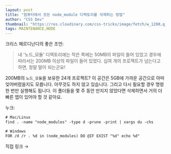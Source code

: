 ```yaml
---
layout: post
title: "컴퓨터에서 모든 node_module 디렉토리를 삭제하는 방법"
author: "CSS Dev"
thumbnail: "https://res.cloudinary.com/css-tricks/image/fetch/w_1200,q_auto,f_auto/https://css-tricks.com/wp-content/uploads/2020/07/zombie-node.png"
tags: MAINTENANCE,NODE
---
```



크리스 페르디난디의 좋은 조언:

> 내 '노드_모듈' 디렉토리에는 작은 쪽에는 50MB의 파일이 들어 있었고 경우에 따라서는 200MB 이상의 파일이 들어 있었다. 십여 개의 프로젝트가 넘는다고 하면, 정말 말이 되는군요!

200MB의 `노드_모듈`을 보유한 24개 프로젝트? 이 공간은 5GB에 가까운 공간으로 아마 잊어버렸을지도 모릅니다. 아무것도 하지 않고 있습니다. 그리고 다시 필요할 경우 명령 한 번만 실행해도 됩니다. 이 폴더들을 몇 주 동안 만지지 않았다면 삭제하면서 거의 더 빠른 앱이 있어야 할 것 같아요.

누크:

```html
# Mac/Linux
find . -name "node_modules" -type d -prune -print | xargs du -chs

# Windows
FOR /d /r . %d in (node_modules) DO @IF EXIST "%d" echo %d"
```

직접 링크 →